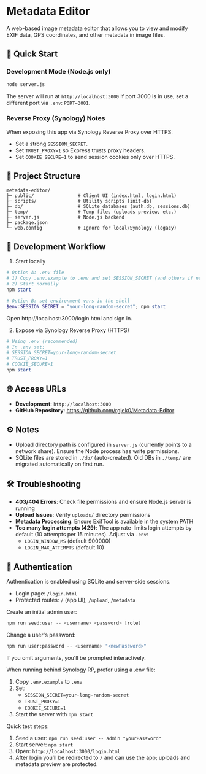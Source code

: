 # Metadata Editor

A web-based image metadata editor that allows you to view and modify EXIF data, GPS coordinates, and other metadata in image files.

## 🚀 Quick Start

### Development Mode (Node.js only)
```bash
node server.js
```
The server will run at `http://localhost:3000`
If port 3000 is in use, set a different port via `.env`: `PORT=3001`.

### Reverse Proxy (Synology) Notes
When exposing this app via Synology Reverse Proxy over HTTPS:
- Set a strong `SESSION_SECRET`.
- Set `TRUST_PROXY=1` so Express trusts proxy headers.
- Set `COOKIE_SECURE=1` to send session cookies only over HTTPS.

## 📁 Project Structure
```
metadata-editor/
├─ public/                # Client UI (index.html, login.html)
├─ scripts/               # Utility scripts (init-db)
├─ db/                    # SQLite databases (auth.db, sessions.db)
├─ temp/                  # Temp files (uploads preview, etc.)
├─ server.js              # Node.js backend
├─ package.json
└─ web.config             # Ignore for local/Synology (legacy)
```

## 🔄 Development Workflow

1) Start locally
```powershell
# Option A: .env file
# 1) Copy .env.example to .env and set SESSION_SECRET (and others if needed)
# 2) Start normally
npm start

# Option B: set environment vars in the shell
$env:SESSION_SECRET = "your-long-random-secret"; npm start
```
Open http://localhost:3000/login.html and sign in.

2) Expose via Synology Reverse Proxy (HTTPS)
```powershell
# Using .env (recommended)
# In .env set:
# SESSION_SECRET=your-long-random-secret
# TRUST_PROXY=1
# COOKIE_SECURE=1
npm start
```

## 🌐 Access URLs
- **Development**: `http://localhost:3000`
- **GitHub Repository**: https://github.com/rglek0/Metadata-Editor

## ⚙️ Notes
- Upload directory path is configured in `server.js` (currently points to a network share). Ensure the Node process has write permissions.
- SQLite files are stored in `./db/` (auto-created). Old DBs in `./temp/` are migrated automatically on first run.

## 🛠️ Troubleshooting
- **403/404 Errors**: Check file permissions and ensure Node.js server is running
- **Upload Issues**: Verify `uploads/` directory permissions
- **Metadata Processing**: Ensure ExifTool is available in the system PATH
 - **Too many login attempts (429)**: The app rate-limits login attempts by default (10 attempts per 15 minutes). Adjust via `.env`:
	 - `LOGIN_WINDOW_MS` (default 900000)
	 - `LOGIN_MAX_ATTEMPTS` (default 10)

## 🔐 Authentication

Authentication is enabled using SQLite and server-side sessions.

- Login page: `/login.html`
- Protected routes: `/` (app UI), `/upload`, `/metadata`

Create an initial admin user:

```powershell
npm run seed:user -- <username> <password> [role]
```

Change a user's password:

```powershell
npm run user:password -- <username> "<newPassword>"
```

If you omit arguments, you'll be prompted interactively.

When running behind Synology RP, prefer using a .env file:

1. Copy `.env.example` to `.env`
2. Set:
	- `SESSION_SECRET=your-long-random-secret`
	- `TRUST_PROXY=1`
	- `COOKIE_SECURE=1`
3. Start the server with `npm start`

Quick test steps:
1. Seed a user: `npm run seed:user -- admin "yourPassword"`
2. Start server: `npm start`
3. Open: `http://localhost:3000/login.html`
4. After login you’ll be redirected to `/` and can use the app; uploads and metadata preview are protected.